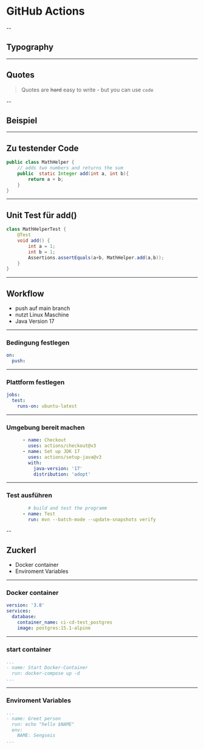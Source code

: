 # GitHub Actions

--

## Typography

---

## Quotes

> Quotes are ~~hard~~ easy
> to write - but you can use `code`

--

## Beispiel   

---

## Zu testender Code 

```Java 
public class MathHelper {
    // adds two numbers and returns the sum
    public  static Integer add(int a, int b){
        return a + b;
    }
}
```

---

## Unit Test für add()

```Java
class MathHelperTest {
    @Test
    void add() {
        int a = 1;
        int b = 1;
        Assertions.assertEquals(a+b, MathHelper.add(a,b));
    }
}
```

---

## Workflow 

* push auf main branch
* nutzt Linux Maschine
* Java Version 17

---
### Bedingung festlegen
```yaml
on:
  push:
```
---
### Plattform festlegen
```yaml
jobs:
  test:
    runs-on: ubuntu-latest
```
---
### Umgebung bereit machen
```yaml
      - name: Checkout
        uses: actions/checkout@v3
      - name: Set up JDK 17
        uses: actions/setup-java@v3
        with:
          java-version: '17'
          distribution: 'adopt'
```
---
### Test ausführen
```yaml
        # build and test the programm
      - name: Test
        run: mvn --batch-mode --update-snapshots verify
```
--
## Zuckerl 
* Docker container
* Enviroment Variables

---
### Docker container
```yaml
version: '3.8'
services:
  database:
    container_name: ci-cd-test_postgres
    image: postgres:15.1-alpine
```
---
### start container
```yaml
...
- name: Start Docker-Container
  run: docker-compose up -d
...
```
---
### Enviroment Variables
```yaml
...
- name: Greet person
  run: echo "hello $NAME"
  env:
    NAME: Sengseis
...
```
